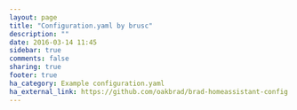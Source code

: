 ```yaml
---
layout: page
title: "Configuration.yaml by brusc"
description: ""
date: 2016-03-14 11:45
sidebar: true
comments: false
sharing: true
footer: true
ha_category: Example configuration.yaml
ha_external_link: https://github.com/oakbrad/brad-homeassistant-config
---
```


